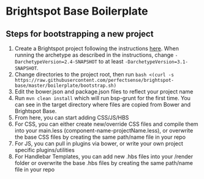 Brightspot Base Boilerplate
===========================

Steps for bootstrapping a new project
-------------------------------------

1.	Create a Brightspot project following the instructions [here](http://www.brightspot.com/docs/2.4/get-started/installation#development-installation). When running the archetype as described in the instructions, change `-DarchetypeVersion=2.4-SNAPSHOT` to at least `-DarchetypeVersion=3.1-SNAPSHOT`.
2.	Change directories to the project root, then run `bash <(curl -s https://raw.githubusercontent.com/perfectsense/brightspot-base/master/boilerplate/bootstrap.sh)`
3.	Edit the bower.json and package.json files to reflect your project name
4.	Run `mvn clean install` which will run bsp-grunt for the first time. You can see in the target directory where files are copied from Bower and Brightspot Base.
5.  From here, you can start adding CSS/JS/HBS
6.  For CSS, you can either create new/override CSS files and compile them into your main.less (component-name-projectName.less), or overwrite the base CSS files by creating the same path/name file in your repo
7.  For JS, you can pull in plugins via bower, or write your own project specific plugins/utilities
8.  For Handlebar Templates, you can add new .hbs files into your /render folder or overwrite the base .hbs files by creating the same path/name file in your repo
